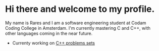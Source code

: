 # Hi there and welcome to my profile.<br>

My name is Rares and I am a software engineering student at Codam Coding College in Amsterdam.
I'm currently mastering C and C++, with other languages coming in the near future.

- Currenty working on  [C++ problems sets](https://github.com/Zveaga/CPP-Modules)


<!--
**Zveaga/Zveaga** is a ✨ _special_ ✨ repository because its `README.md` (this file) appears on your GitHub profile.

Here are some ideas to get you started:

- 🔭 I’m currently working on ...
- 🌱 I’m currently learning ...
- 👯 I’m looking to collaborate on ...
- 🤔 I’m looking for help with ...
- 💬 Ask me about ...
- 📫 How to reach me: ...
- 😄 Pronouns: ...
- ⚡ Fun fact: ...
-->

